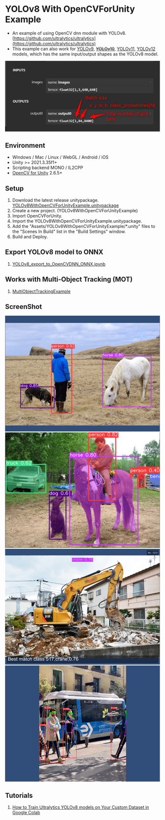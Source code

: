 # YOLOv8 With OpenCVForUnity Example
- An example of using OpenCV dnn module with YOLOv8. [https://github.com/ultralytics/ultralytics](https://github.com/ultralytics/ultralytics)
- This example can also work for [YOLOv9](https://docs.ultralytics.com/models/yolov9/), ~~[YOLOv10](https://docs.ultralytics.com/models/yolov10/)~~, [YOLOv11](https://docs.ultralytics.com/models/yolov11/), [YOLOv12](https://docs.ultralytics.com/models/yolov12/) models, which has the same input/output shapes as the YOLOv8 model.

![YOLOv8_output_shapes.png](YOLOv8_output_shapes.png) 

## Environment
- Windows / Mac / Linux / WebGL / Android / iOS
- Unity >= 2021.3.35f1+
- Scripting backend MONO / IL2CPP
- [OpenCV for Unity](https://assetstore.unity.com/packages/tools/integration/opencv-for-unity-21088?aid=1011l4ehR) 2.6.5+


## Setup
1. Download the latest release unitypackage. [YOLOv8WithOpenCVForUnityExample.unitypackage](https://github.com/EnoxSoftware/YOLOv8WithOpenCVForUnityExample/releases)
1. Create a new project. (YOLOv8WithOpenCVForUnityExample)
1. Import OpenCVForUnity.
1. Import the YOLOv8WithOpenCVForUnityExample.unitypackage.
1. Add the "Assets/YOLOv8WithOpenCVForUnityExample/*.unity" files to the "Scenes In Build" list in the "Build Settings" window.
1. Build and Deploy.


## Export YOLOv8 model to ONNX
1. [YOLOv8_export_to_OpenCVDNN_ONNX.ipynb](https://github.com/EnoxSoftware/YOLOv8WithOpenCVForUnityExample/tree/master/models/YOLOv8/YOLOv8_export_to_OpenCVDNN_ONNX.ipynb)


## Works with Multi-Object Tracking (MOT)
1. [MultiObjectTrackingExample](https://github.com/EnoxSoftware/OpenCVForUnity/tree/master/Assets/OpenCVForUnity/Examples/Advanced/MultiObjectTrackingExample)


## ScreenShot
![screenshot01.jpg](screenshot01.jpg)
![screenshot02.jpg](screenshot02.jpg)
![screenshot03.jpg](screenshot03.jpg)
![screenshot03.jpg](screenshot04.jpg)


## Tutorials
1. [How to Train Ultralytics YOLOv8 models on Your Custom Dataset in Google Colab](https://www.youtube.com/watch?v=LNwODJXcvt4)

